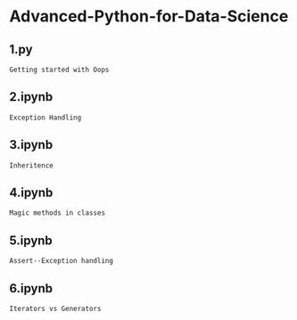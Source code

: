 # Advanced-Python-for-Data-Science

## 1.py
```
Getting started with Oops
```
## 2.ipynb
```
Exception Handling
```
## 3.ipynb
```
Inheritence
```
## 4.ipynb
```
Magic methods in classes
```
## 5.ipynb
```
Assert--Exception handling
```
## 6.ipynb
```
Iterators vs Generators
```
